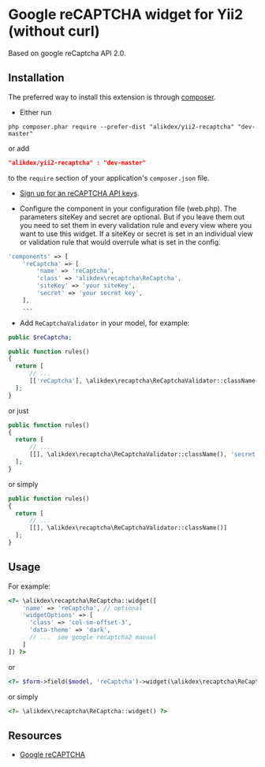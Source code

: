 Google reCAPTCHA widget for Yii2 (without curl)
================================
Based on google reCaptcha API 2.0.

Installation
------------
The preferred way to install this extension is through [composer](http://getcomposer.org/download/).

* Either run

```
php composer.phar require --prefer-dist "alikdex/yii2-recaptcha" "dev-master"
```

or add

```json
"alikdex/yii2-recaptcha" : "dev-master"
```

to the `require` section of your application's `composer.json` file.

* [Sign up for an reCAPTCHA API keys](https://www.google.com/recaptcha/admin#createsite).

* Configure the component in your configuration file (web.php). The parameters siteKey and secret are optional.
But if you leave them out you need to set them in every validation rule and every view where you want to use this widget.
If a siteKey or secret is set in an individual view or validation rule that would overrule what is set in the config.

```php
'components' => [
    'reCaptcha' => [
        'name' => 'reCaptcha',
        'class' => 'alikdex\recaptcha\ReCaptcha',
        'siteKey' => 'your siteKey',
        'secret' => 'your secret key',
    ],
    ...
```

* Add `ReCaptchaValidator` in your model, for example:

```php
public $reCaptcha;

public function rules()
{
  return [
      // ...
      [['reCaptcha'], \alikdex\recaptcha\ReCaptchaValidator::className(), 'secret' => 'your secret key']
  ];
}
```

or just

```php
public function rules()
{
  return [
      // ...
      [[], \alikdex\recaptcha\ReCaptchaValidator::className(), 'secret' => 'your secret key']
  ];
}
```

or simply

```php
public function rules()
{
  return [
      // ...
      [[], \alikdex\recaptcha\ReCaptchaValidator::className()]
  ];
}
```

Usage
-----
For example:

```php
<?= \alikdex\recaptcha\ReCaptcha::widget([
    'name' => 'reCaptcha', // optional
    'widgetOptions' => [
      'class' => 'col-sm-offset-3',
      'data-theme' => 'dark',
      // ...  see google recaptcha2 manual
    ]
]) ?>
```

or

```php
<?= $form->field($model, 'reCaptcha')->widget(\alikdex\recaptcha\ReCaptcha::className()) ?>
```

or simply

```php
<?= \alikdex\recaptcha\ReCaptcha::widget() ?>
```

Resources
---------
* [Google reCAPTCHA](https://developers.google.com/recaptcha)
